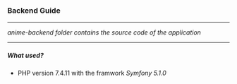 ### Backend Guide
------

_anime-backend folder contains the source code of the application_

----
##### What used? 
- PHP version 7.4.11 with the framwork _Symfony 5.1.0_

 
